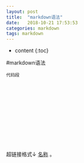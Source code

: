 ```yaml
---
layout: post 
title:  "markdown语法"
date:   2018-10-21 17:53:53
categories: markdown
tags: markdown
---
```


* content
{:toc}

#markdown语法

```
代码段














```



超链接格式↓
[名称](url) 。
